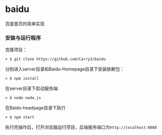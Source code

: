 # baidu
百度首页的简单实现
### 安装与运行程序
克隆项目：
```
> $ git clone https://github.com/Carry3/baidu
```
分别进入server目录和Baidu-Homepage目录下安装依赖包：
```
> $ npm install
```
在server目录下启动服务端:
```
> $ node node.js
```
在Baidu-headpage目录下执行
```
> $ npm start
```
执行完操作后，打开浏览器运行项目，后端服务端口为```http://localhost:8888```
